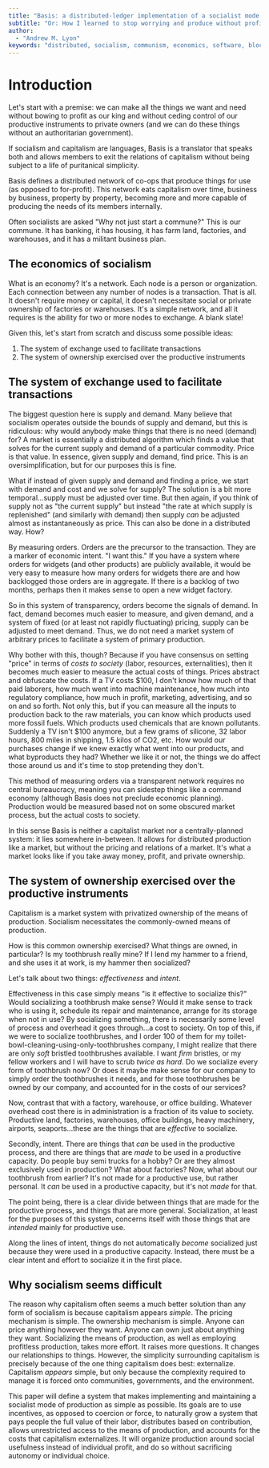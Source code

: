 ```yaml
---
title: "Basis: a distributed-ledger implementation of a socialist mode of production"
subtitle: "Or: How I learned to stop worrying and produce without profits and private property<br><br>**(Last update: Aug 6, 2020)**"
author:
  - "Andrew M. Lyon"
keywords: "distributed, socialism, communism, economics, software, blockchain, dlt, cybernetics"
---
```


# Introduction

Let's start with a premise: we can make all the things we want and need without bowing to profit as our king and without ceding control of our productive instruments to private owners (and we can do these things without an authoritarian government).

If socialism and capitalism are languages, Basis is a translator that speaks both and allows members to exit the relations of capitalism without being subject to a life of puritanical simplicity.

Basis defines a distributed network of co-ops that produce things for use (as opposed to for-profit). This network eats capitalism over time, business by business, property by property, becoming more and more capable of producing the needs of its members internally.

Often socialists are asked "Why not just start a commune?" This is our commune. It has banking, it has housing, it has farm land, factories, and warehouses, and it has a militant business plan.

## The economics of socialism

What is an economy? It's a network. Each node is a person or organization. Each connection between any number of nodes is a transaction. That is all. It doesn't require money or capital, it doesn't necessitate social or private ownership of factories or warehouses. It's a simple network, and all it requires is the ability for two or more nodes to exchange. A blank slate!

Given this, let's start from scratch and discuss some possible ideas:

1. The system of exchange used to facilitate transactions
1. The system of ownership exercised over the productive instruments

## The system of exchange used to facilitate transactions

The biggest question here is supply and demand. Many believe that socialism operates outside the bounds of supply and demand, but this is ridiculous: why would anybody make things that there is no need (demand) for? A market is essentially a distributed algorithm which finds a value that solves for the current supply and demand of a particular commodity. Price is that value. In essence, given supply and demand, find price. This is an oversimplification, but for our purposes this is fine.

What if instead of given supply and demand and finding a price, we start with demand and cost and we solve for supply? The solution is a bit more temporal...supply must be adjusted over time. But then again, if you think of supply not as "the current supply" but instead "the rate at which supply is replenished" (and similarly with demand) then supply *can* be adjusted almost as instantaneously as price. This can also be done in a distributed way. How?

By measuring orders. Orders are the precursor to the transaction. They are a marker of economic intent. "I want this." If you have a system where orders for widgets (and other products) are publicly available, it would be very easy to measure how many orders for widgets there are and how backlogged those orders are in aggregate. If there is a backlog of two months, perhaps then it makes sense to open a new widget factory.

So in this system of transparency, orders become the signals of demand. In fact, demand becomes much easier to measure, and given demand, and a system of fixed (or at least not rapidly fluctuating) pricing, supply can be adjusted to meet demand. Thus, we do not need a market system of arbitrary prices to facilitate a system of primary production.

Why bother with this, though? Because if you have consensus on setting "price" in terms of *costs to society* (labor, resources, externalities), then it becomes much easier to measure the actual costs of things. Prices abstract and obfuscate the costs. If a TV costs $100, I don't know how much of that paid laborers, how much went into machine maintenance, how much into regulatory compliance, how much in profit, marketing, advertising, and so on and so forth. Not only this, but if you can measure all the inputs to production back to the raw materials, you can know which products used more fossil fuels. Which products used chemicals that are known pollutants. Suddenly a TV isn't $100 anymore, but a few grams of silicone, 32 labor hours, 800 miles in shipping, 1.5 kilos of CO2, etc. How would our purchases change if we knew exactly what went into our products, and what byproducts they had? Whether we like it or not, the things we do affect those around us and it's time to stop pretending they don't.

This method of measuring orders via a transparent network requires no central bureaucracy, meaning you can sidestep things like a command economy (although Basis does not preclude economic planning). Production would be measured based not on some obscured market process, but the actual costs to society.

In this sense Basis is neither a capitalist market nor a centrally-planned system: it lies somewhere in-between. It allows for distributed production like a market, but without the pricing and relations of a market. It's what a market looks like if you take away money, profit, and private ownership.

## The system of ownership exercised over the productive instruments

Capitalism is a market system with privatized ownership of the means of production. Socialism necessitates the commonly-owned means of production.

How is this common ownership exercised? What things are owned, in particular? Is my toothbrush really mine? If I lend my hammer to a friend, and she uses it at work, is my hammer then socialized?

Let's talk about two things: *effectiveness* and *intent*.

Effectiveness in this case simply means "is it effective to socialize this?" Would socializing a toothbrush make sense? Would it make sense to track who is using it, schedule its repair and maintenance, arrange for its storage when not in use? By socializing something, there is necessarily some level of process and overhead it goes through...a cost to society. On top of this, if we were to socialize toothbrushes, and I order 100 of them for my toilet-bowl-cleaning-using-only-toothbrushes company, I might realize that there are only *soft* bristled toothbrushes available. I want *firm* bristles, or my fellow workers and I will have to scrub *twice as hard*. Do we socialize every form of toothbrush now? Or does it maybe make sense for our company to simply order the toothbrushes it needs, and for those toothbrushes be owned by our company, and accounted for in the costs of our services?

Now, contrast that with a factory, warehouse, or office building. Whatever overhead cost there is in administration is a fraction of its value to society. Productive land, factories, warehouses, office buildings, heavy machinery, airports, seaports...these are the things that are *effective* to socialize.

Secondly, intent. There are things that *can* be used in the productive process, and there are things that are *made* to be used in a productive capacity. Do people buy semi trucks for a hobby? Or are they almost exclusively used in production? What about factories? Now, what about our toothbrush from earlier? It's not made for a productive use, but rather personal. It *can* be used in a productive capacity, but it's not *made* for that.

The point being, there is a clear divide between things that are made for the productive process, and things that are more general. Socialization, at least for the purposes of this system, concerns itself with those things that are *intended* mainly for productive use.

Along the lines of intent, things do not automatically *become* socialized just because they were used in a productive capacity. Instead, there must be a clear intent and effort to socialize it in the first place.

## Why socialism seems difficult

The reason why capitalism often seems a much better solution than any form of socialism is because capitalism appears *simple*. The pricing mechanism is simple. The ownership mechanism is simple. Anyone can price anything however they want. Anyone can own just about anything they want. Socializing the means of production, as well as employing profitless production, takes more effort. It raises more questions. It changes our relationships to things. However, the simplicity surrounding capitalism is precisely because of the one thing capitalism does best: externalize. Capitalism *appears* simple, but only because the complexity required to manage it is forced onto communities, governments, and the environment.

This paper will define a system that makes implementing and maintaining a socialist mode of production as simple as possible. Its goals are to use incentives, as opposed to coercion or force, to naturally grow a system that pays people the full value of their labor, distributes based on contribution, allows unrestricted access to the means of production, and accounts for the costs that capitalism externalizes. It will organize production around social usefulness instead of individual profit, and do so without sacrificing autonomy or individual choice.

